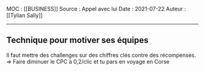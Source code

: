 MOC : [[BUSINESS]]
Source : Appel avec lui
Date : 2021-07-22
Auteur : [[Tylian Sally]]
***

## Technique pour motiver ses équipes
Il faut mettre des challenges sur des chiffres clés contre des récompenses.
=> Faire diminuer le CPC à 0,2/clic et tu pars en voyage en Corse